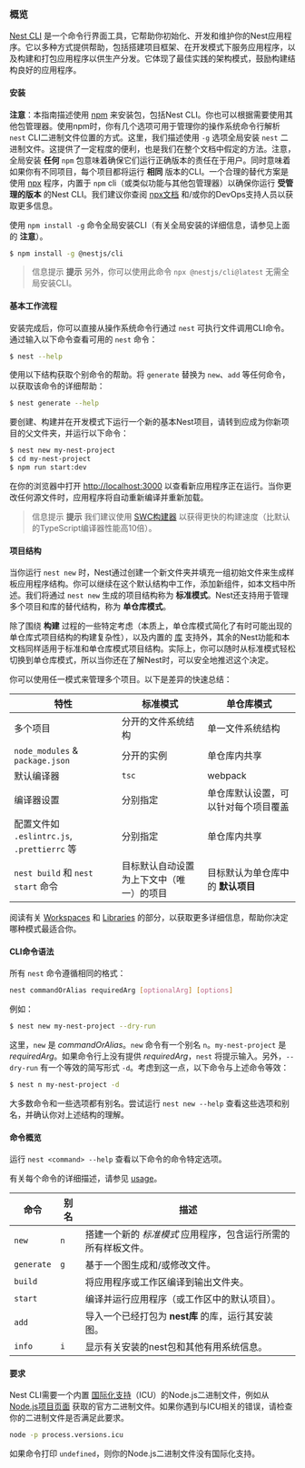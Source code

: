 ### 概览

[Nest CLI](https://github.com/nestjs/nest-cli) 是一个命令行界面工具，它帮助你初始化、开发和维护你的Nest应用程序。它以多种方式提供帮助，包括搭建项目框架、在开发模式下服务应用程序，以及构建和打包应用程序以供生产分发。它体现了最佳实践的架构模式，鼓励构建结构良好的应用程序。

#### 安装

**注意**：本指南描述使用 [npm](https://docs.npmjs.com/downloading-and-installing-node-js-and-npm) 来安装包，包括Nest CLI。你也可以根据需要使用其他包管理器。使用npm时，你有几个选项可用于管理你的操作系统命令行解析 `nest` CLI二进制文件位置的方式。这里，我们描述使用 `-g` 选项全局安装 `nest` 二进制文件。这提供了一定程度的便利，也是我们在整个文档中假定的方法。注意，全局安装 **任何** `npm` 包意味着确保它们运行正确版本的责任在于用户。同时意味着如果你有不同项目，每个项目都将运行 **相同** 版本的CLI。一个合理的替代方案是使用 [npx](https://github.com/npm/cli/blob/latest/docs/lib/content/commands/npx.md) 程序，内置于 `npm` cli（或类似功能与其他包管理器）以确保你运行 **受管理的版本** 的Nest CLI。我们建议你查阅 [npx文档](https://github.com/npm/cli/blob/latest/docs/lib/content/commands/npx.md) 和/或你的DevOps支持人员以获取更多信息。

使用 `npm install -g` 命令全局安装CLI（有关全局安装的详细信息，请参见上面的 **注意**）。

```bash
$ npm install -g @nestjs/cli
```

> 信息提示 **提示** 另外，你可以使用此命令 `npx @nestjs/cli@latest` 无需全局安装CLI。

#### 基本工作流程

安装完成后，你可以直接从操作系统命令行通过 `nest` 可执行文件调用CLI命令。通过输入以下命令查看可用的 `nest` 命令：

```bash
$ nest --help
```

使用以下结构获取个别命令的帮助。将 `generate` 替换为 `new`、`add` 等任何命令，以获取该命令的详细帮助：

```bash
$ nest generate --help
```

要创建、构建并在开发模式下运行一个新的基本Nest项目，请转到应成为你新项目的父文件夹，并运行以下命令：

```bash
$ nest new my-nest-project
$ cd my-nest-project
$ npm run start:dev
```

在你的浏览器中打开 [http://localhost:3000](http://localhost:3000) 以查看新应用程序正在运行。当你更改任何源文件时，应用程序将自动重新编译并重新加载。

> 信息提示 **提示** 我们建议使用 [SWC构建器](/recipes/swc) 以获得更快的构建速度（比默认的TypeScript编译器性能高10倍）。

#### 项目结构

当你运行 `nest new` 时，Nest通过创建一个新文件夹并填充一组初始文件来生成样板应用程序结构。你可以继续在这个默认结构中工作，添加新组件，如本文档中所述。我们将通过 `nest new` 生成的项目结构称为 **标准模式**。Nest还支持用于管理多个项目和库的替代结构，称为 **单仓库模式**。

除了围绕 **构建** 过程的一些特定考虑（本质上，单仓库模式简化了有时可能出现的单仓库式项目结构的构建复杂性），以及内置的 [库](/cli/libraries) 支持外，其余的Nest功能和本文档同样适用于标准和单仓库模式项目结构。实际上，你可以随时从标准模式轻松切换到单仓库模式，所以当你还在了解Nest时，可以安全地推迟这个决定。

你可以使用任一模式来管理多个项目。以下是差异的快速总结：

| 特性                                               | 标准模式                                                      | 单仓库模式                                              |  
| ----------------------------------------------------- | ------------------------------------------------------------------ | ---------------------------------------------------------- |  
| 多个项目                                            | 分开的文件系统结构                                               | 单一文件系统结构                                        |
| `node_modules` & `package.json`                       | 分开的实例                                                    | 单仓库内共享                                       |
| 默认编译器                                        | `tsc`                                                              | webpack                                                    |  
| 编译器设置                                        | 分别指定                                                    | 单仓库默认设置，可以针对每个项目覆盖       |
| 配置文件如 `.eslintrc.js`, `.prettierrc` 等 | 分别指定                                                    | 单仓库内共享                                       |
| `nest build` 和 `nest start` 命令                | 目标默认自动设置为上下文中（唯一）的项目 | 目标默认为单仓库中的 **默认项目** |

阅读有关 [Workspaces](/cli/monorepo) 和 [Libraries](/cli/libraries) 的部分，以获取更多详细信息，帮助你决定哪种模式最适合你。

#### CLI命令语法

所有 `nest` 命令遵循相同的格式：

```bash
nest commandOrAlias requiredArg [optionalArg] [options]
```

例如：

```bash
$ nest new my-nest-project --dry-run
```

这里，`new` 是 _commandOrAlias_。`new` 命令有一个别名 `n`。`my-nest-project` 是 _requiredArg_。如果命令行上没有提供 _requiredArg_，`nest` 将提示输入。另外，`--dry-run` 有一个等效的简写形式 `-d`。考虑到这一点，以下命令与上述命令等效：

```bash
$ nest n my-nest-project -d
```

大多数命令和一些选项都有别名。尝试运行 `nest new --help` 查看这些选项和别名，并确认你对上述结构的理解。

#### 命令概览

运行 `nest <command> --help` 查看以下命令的命令特定选项。

有关每个命令的详细描述，请参见 [usage](/cli/usages)。

| 命令    | 别名 | 描述                                                                                    |
| ---------- | ----- | ---------------------------------------------------------------------------------------------- |
| `new`      | `n`   | 搭建一个新的 _标准模式_ 应用程序，包含运行所需的所有样板文件。          |
| `generate` | `g`   | 基于一个图生成和/或修改文件。                                          |
| `build`    |       | 将应用程序或工作区编译到输出文件夹。                                    |
| `start`    |       | 编译并运行应用程序（或工作区中的默认项目）。                          |
| `add`      |       | 导入一个已经打包为 **nest库** 的库，运行其安装图。 |
| `info`     | `i`   | 显示有关安装的nest包和其他有用系统信息。              |

#### 要求

Nest CLI需要一个内置 [国际化支持](https://nodejs.org/api/intl.html)（ICU）的Node.js二进制文件，例如从 [Node.js项目页面](https://nodejs.org/en/download) 获取的官方二进制文件。如果你遇到与ICU相关的错误，请检查你的二进制文件是否满足此要求。

```bash
node -p process.versions.icu
```

如果命令打印 `undefined`，则你的Node.js二进制文件没有国际化支持。